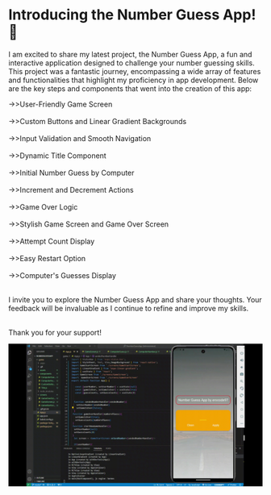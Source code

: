 <h1>Introducing the Number Guess App! 🎉</h1>

I am excited to share my latest project, the Number Guess App, a fun and interactive application designed to challenge your number guessing skills. This project was a fantastic journey, encompassing a wide array of features and functionalities that highlight my proficiency in app development. Below are the key steps and components that went into the creation of this app:

->>User-Friendly Game Screen<br><br>
->>Custom Buttons and Linear Gradient Backgrounds<br><br>
->>Input Validation and Smooth Navigation<br><br>
->>Dynamic Title Component<br><br>
->>Initial Number Guess by Computer<br><br>
->>Increment and Decrement Actions<br><br>
->>Game Over Logic<br><br>
->>Stylish Game Screen and Game Over Screen<br><br>
->>Attempt Count Display<br><br>
->>Easy Restart Option<br><br>
->>Computer's Guesses Display<br><br>

I invite you to explore the Number Guess App and share your thoughts. Your feedback will be invaluable as I continue to refine and improve my skills.<br><br>

Thank you for your support!

<img src="preview.gif">

